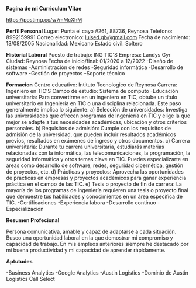 **Pagina de mi Curriculum Vitae**

https://postimg.cc/w7mMcXhM

**Perfil Personal**
Lugar: Punta el cayo #261, 88736, Reynosa
Telefono: 8992159991
Correo electronico: luised.gb@gmail.com
Fecha de nacimiento: 13/08/2005
Nacionalidad: Mexicano
Estado civil: Soltero

**Historial Laboral**
Puesto de trabajo: ING TIC'S
Empresa: Landys Gyr
Ciudad: Reynosa
Fecha de inicio/final: 01/2020 a 12/2022
-Diseño de sistemas
-Administración de redes
-Seguridad informática
-Desarrollo de software
-Gestión de proyectos
-Soporte técnico

**Formacion**
Centro educativo: Intituto Tecnologico de Reynosa
Carrera: Ingeniero en TIC'S
Campo de estudio: Sistema de computo
-Educación universitaria: Para convertirme en un ingeniero en TIC, obtube un título universitario en Ingeniería en TIC o una disciplina relacionada. Este paso generalmente implica lo siguiente:
a) Selección de universidades: Investiga las universidades que ofrecen programas de Ingeniería en TIC y elige la que mejor se adapte a tus necesidades académicas, ubicación y otros criterios personales.
b) Requisitos de admisión: Cumple con los requisitos de admisión de la universidad, que pueden incluir resultados académicos previos, resultados en exámenes de ingreso y otros documentos.
c) Carrera universitaria: Durante tu carrera universitaria, estudiarás materias relacionadas con la informática, las telecomunicaciones, la programación, la seguridad informática y otros temas clave en TIC. Puedes especializarte en áreas como desarrollo de software, redes, seguridad cibernética, gestión de proyectos, etc.
d) Prácticas y proyectos: Aprovecha las oportunidades de prácticas en empresas y proyectos académicos para ganar experiencia práctica en el campo de las TIC.
e) Tesis o proyecto de fin de carrera: La mayoría de los programas de ingeniería requieren una tesis o proyecto final que demuestre tus habilidades y conocimientos en un área específica de TIC.
-Certificaciones
-Experiencia labora
-Desarrollo continuo
-Especialización

**Resumen Profecional**

Persona comunicativa, amable y capaz de adaptarse a cada situación. Busco una oportunidad laboral en la que demostrar mi compromiso y capacidad de trabajo. En mis empleos anteriores siempre he destacado por mi buena productividad y mi capacidad de aprender rápidamente.

**Aptutudes**

-Business Analytics
-Google Analytics
-Austin Logistics
-Dominio de Austin Logistics Call Select
